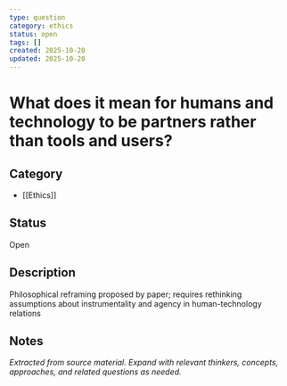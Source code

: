 ```yaml
---
type: question
category: ethics
status: open
tags: []
created: 2025-10-20
updated: 2025-10-20
---
```


# What does it mean for humans and technology to be partners rather than tools and users?

## Category

- [[Ethics]]

## Status

Open

## Description

Philosophical reframing proposed by paper; requires rethinking assumptions about instrumentality and agency in human-technology relations

## Notes

*Extracted from source material. Expand with relevant thinkers, concepts, approaches, and related questions as needed.*
